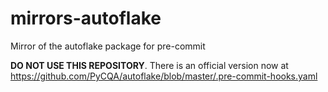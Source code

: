 # mirrors-autoflake

Mirror of the autoflake package for pre-commit 

**DO NOT USE THIS REPOSITORY**. There is an official version now at https://github.com/PyCQA/autoflake/blob/master/.pre-commit-hooks.yaml
